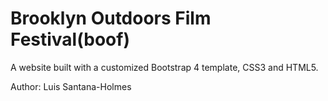 # Brooklyn Outdoors Film Festival(boof) 

A website built with a customized Bootstrap 4 template, CSS3 and HTML5. 

Author: Luis Santana-Holmes
